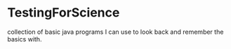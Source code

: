 TestingForScience
=================
collection of basic java programs I can use to look back and remember the basics with.
